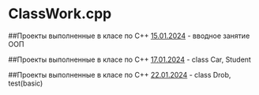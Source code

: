 # ClassWork.cpp
##Проекты выполненные в класе по С++
[15.01.2024](15.01.2024) - вводное занятие ООП

##Проекты выполненные в класе по С++
[17.01.2024](17.01.2024) - class Car, Student

##Проекты выполненные в класе по С++
[22.01.2024](22.01.2024) - class Drob, test(basic)
